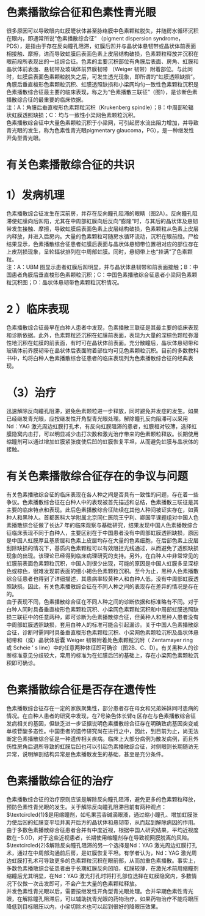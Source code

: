 # 色素播散综合征和色素性青光眼  
很多原因可以导致眼内虹膜睫状体甚至脉络膜中色素颗粒脱失，并随房水循环沉积在眼内，即通常所说“色素播散综合征”
（pigment dispersion syndrome，PDS），是指由于存在反向瞳孔阻滞，虹膜后凹并与晶状体悬韧带或晶状体前表面相接触、摩擦，进而导致虹膜后表面色素上皮层结构破损，色素颗粒释放并沉积在眼前段所表现出的一组综合征。色素的主要沉积部位有角膜后表面、房角、虹膜和晶状体前表面、悬韧带及玻璃体前界膜韧带
（Weiger 韧带）附着部位。与此同时，虹膜后表面色素颗粒脱失之后，可发生透光现象，即所谓的“虹膜透照缺损”。角膜后垂直梭形色素颗粒沉积、虹膜透照缺损和小梁网均匀一致性色素颗粒沉积是色素播散综合征最主要的临床表现，称之为“色素播散三联征”（图1），是诊断色素播散综合征的最重要的临床依据。  
注：A：角膜后垂直梭形色素颗粒沉积（Krukenberg spindle）；B：中周部轮辐状虹膜透照缺损；C：均与一致性小梁网色素颗粒沉积。  
色素播散综合征中大量色素颗粒沉积于小梁网，可引起房水流出阻力增加，并导致青光眼的发生，称为色素性青光眼pigmentary glaucoma，PG），是一种继发性开角型青光眼。  
#  有关色素播散综合征的共识  
# 1）发病机理  
色素播散综合征发生在深前房，并存在反向瞳孔阻滞的眼睛（图2A）。反向瞳孔阻滞使虹膜向后凹陷，尤其在中周部虹膜向后反向“膨隆”时，与其后的晶状体及悬韧带发生接触、摩擦，导致虹膜后表面色素上皮层结构破损，色素颗粒从色素上皮层内释放，并进入后房内。大量的色素颗粒可随房水循环流动，沉积在眼前段。尸检结果显示，色素播散综合征患者虹膜后表面与晶状体悬韧带位置相对应的部位存在上皮刮损现象，呈轮辐状排列在中周部虹膜。同时，悬韧带上也“挂满”了色素颗粒。  
注：A：UBM 图显示患者虹膜后凹明显，并与晶状体悬韧带和前表面接触；B：中国患者角膜后垂直梭形色素颗粒沉积；C：中国色素播散综合征患者小梁网色素颗粒沉积图；D：晶状体悬韧带色素颗粒沉积情况。  
# 2 ）临床表现  
色素播散综合征最早在白种人患者中发现，色素播散三联征是其最主要的临床表现和诊断依据。此外，色素颗粒还沉积在虹膜前表面，表现为大量的深棕色颗粒弥漫性地沉积在虹膜的前表面，有时可在晶状体前表面。充分散瞳后，晶状体悬韧带和玻璃体前界膜韧带在晶状体后表面附着部位均可见色素颗粒沉积。目前的多数教科书中，均将白种人色素播散综合征患者的临床表现列为色素播散综合征的经典表现。  
# （3）治疗  
迅速解除反向瞳孔阻滞，避免色素颗粒进一步释放，同时避免并发症的发生。如果已经继发青光眼，应按继发性开角型青光眼处理。解除瞳孔反向阻滞可以采用Nd：YAG 激光周边虹膜打孔术，有反向虹膜阻滞的患者，虹膜相对较薄，选择虹膜隐窝内击打，可以明显减少击打次数和激光治疗带来的色素颗粒释放。长期使用缩瞳剂可以通过增加虹膜紧张度使后凹的虹膜恢复平坦，从而避免虹膜与晶状体的接触。  
#  有关色素播散综合征存在的争议与问题  
有关色素播散综合征的临床表现在各人种之间是否具有一致性的问题，存在着一些争议。色素播散综合征在白种人中的表现被首先描述和总结，色素播散三联征是其主要的临床特点和表现。此后色素播散综合征陆续在其他人种间被证实存在，如黄种人和黑种人。首都医科大学附属北京同仁医院王宁利、卿国平课题组对中国人色素播散综合征做了长达7 年的临床观察与基础研究，结果发现中国人色素播散综合征临床表现不同于白种人，主要区别在于中国患者没有中周部虹膜透照缺损，原因是中国人虹膜厚且基质层和色素上皮层均存在大量的色素细胞，在后部色素上皮层刮除缺损的情况下，基质内色素颗粒可以有效阻拦光线通过，从而避免了透照缺损现象的出现。该理论已经得到临床病理研究的支持。另外，在白种人中非常常见的虹膜前表面色素颗粒沉积，中国人则很少出现，可能的原因是中国人虹膜多呈深棕色或棕色，很难发现前表面的细小褐色色素颗粒沉积。至今为止，黑种人色素播散综合征患者也得到了详细描述，其患病率较黄种人和白种人低，没有中周部虹膜透照缺损。因此，有关色素播散综合征在不同人种之间的表现存在差异的情况是存在的。  
由于表现不同，色素播散综合征在不同人种之间的诊断依据和标准略有不同。对于白种人同时具备垂直梭形色素颗粒沉积、小梁网色素颗粒沉积和中周部虹膜透照缺损三联征中的任意两种，即可诊断为色素播散综合征，但黄种人和黑种人患者没有中周部虹膜透照缺损，套用白种人的标准可能会引起漏诊。关于中国人色素播散综合征，诊断时需同时具备垂直梭形色素颗粒沉积、小梁网色素颗粒沉积及晶状体悬韧带和（或）晶状体后囊 Weiger  韧带附着处色素颗粒沉附（ Zentamayer ring  或 Scheie ’ s  line）中的任意两种体征即可确诊（图2B、C、D）。有关黑种人的诊断标准意见分歧较大，常用的标准为在虹膜后凹的基础上，存在小梁网色素颗粒沉积即可确诊。  
#  色素播散综合征是否存在遗传性  
色素播散综合征存在一定的家族聚集性，部分患者存在母女和兄弟姊妹同时患病的情况。在白种人患者的研究中发现，在7号染色体长臂q 区存在与色素播散综合征发病相关的基因，但缺乏进一步证据说明色素播散综合征存在明确致病基因突变或单核苷酸多态性。中国患者的遗传研究尚在进行之中，因此，到目前为止，尚无法断定色素播散综合征是一种遗传相关疾病。临床上大部分病例为散发病例，而且外伤性房角后退所导致的虹膜后凹也可以引起色素播散综合征，对侧眼则长期随访无异常，说明解剖结构异常是色素播散发生的基础，甚至是充分条件。  
#  色素播散综合征的治疗  
色素播散综合征的治疗原则应该是解除反向瞳孔阻滞，避免更多的色素颗粒释放，预防色素性青光眼的发生。关于解除反向瞳孔阻滞目前有两种观点：$\textcircled{1}$是用缩瞳剂，如毛果芸香碱滴眼液，通过缩小瞳孔、增加虹膜张力使后凹的虹膜变平坦并离开后方的晶状体和悬韧带，从而起到解除病因的作用。由于多数色素播散综合征患者合并有中度近视，根据中国人研究结果，平均近视度数在$-5.0\mathrm{D}$，对于这些近视患者，长期使用缩瞳剂存在导致视网膜脱离的风险。$\textcircled{2}$解除反向瞳孔阻滞的另一个选择是Nd：YAG 激光周边虹膜打孔术，通过在中周部沟通前后房，是虹膜恢复平坦。有学者认为，Nd：YAG 激光周边虹膜打孔术可导致更多的色素颗粒沉积在眼前部，从而加重色素播散。事实上，多数色素播散综合征患者由于长期虹膜反向凹陷，虹膜较薄，在激光术前用缩瞳剂缩瞳后尤其明显，在Nd：YAG 激光打孔时将打孔部位选择在虹膜隐窝内，多数情况下仅做一次击发即可，不会产生大量的色素颗粒释放。  
并发色素性青光眼以后，需要按继发性开角型青光眼处理。合并早期色素性青光眼，在解除瞳孔阻滞后，可以辅助抗青光眼的药物治疗。如果药物治疗不能将眼压降低到目标眼压以内，小梁切除术也可以起到很好的降眼压效果。  
